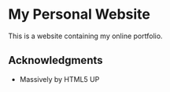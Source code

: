 # My Personal Website

This is a website containing my online portfolio.

## Acknowledgments

- Massively by HTML5 UP
